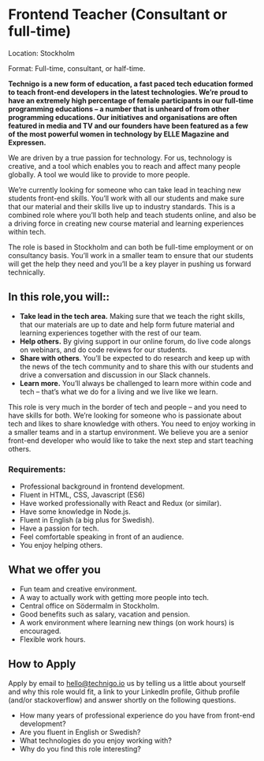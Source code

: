 # Frontend Teacher (Consultant or full-time)
Location: Stockholm

Format: Full-time, consultant, or half-time. 

**Technigo is a new form of education, a fast paced tech education formed to teach front-end developers in the latest technologies. We’re proud to have an extremely high percentage of female participants in our full-time programming educations – a number that is unheard of from other programming educations. Our initiatives and organisations are often featured in media and TV and our founders have been featured as a few of the most powerful women in technology by ELLE Magazine and Expressen.** 

We are driven by a true passion for technology. For us, technology is creative, and a tool which enables you to reach and affect many people globally. A tool we would like to provide to more people. 

We’re currently looking for someone who can take lead in teaching new students front-end skills. You’ll work with all our students and make sure that our material and their skills live up to industry standards. This is a combined role where you’ll both help and teach students online, and also be a driving force in creating new course material and learning experiences within tech. 

The role is based in Stockholm and can both be full-time employment or on consultancy basis. You’ll work in a smaller team to ensure that our students will get the help they need and you’ll be a key player in pushing us forward technically. 

## In this role,you will:: 

* **Take lead in the tech area.** Making sure that we teach the right skills, that our materials are up to date and help form future material and learning experiences together with the rest of our team. 
* **Help others.** By giving support in our online forum, do live code alongs on webinars, and do code reviews for our students. 
* **Share with others**. You’ll be expected to do research and keep up with the news of the tech community and to share this with our students and drive a conversation and discussion in our Slack channels. 
* **Learn more.** You’ll always be challenged to learn more within code and tech – that’s what we do for a living and we live like we learn. 

This role is very much in the border of tech and people – and you need to have skills for both. We’re looking for someone who is passionate about tech and likes to share knowledge with others. You need to enjoy working in a smaller teams and in a startup environment. We believe you are a senior front-end developer who would like to take the next step and start teaching others. 

### Requirements: 
* Professional background in frontend development. 
* Fluent in HTML, CSS, Javascript (ES6)
* Have worked professionally with React and Redux (or similar). 
* Have some knowledge in Node.js. 
* Fluent in English (a big plus for Swedish). 
* Have a passion for tech. 
* Feel comfortable speaking in front of an audience. 
* You enjoy helping others. 

## What we offer you

* Fun team and creative environment. 
* A way to actually work with getting more people into tech.  
* Central office on Södermalm in Stockholm. 
* Good benefits such as salary, vacation and pension. 
* A work environment where learning new things (on work hours) is encouraged. 
* Flexible work hours. 

## How to Apply


Apply by email to hello@technigo.io us by telling us a little about yourself and why this role would fit, a link to your LinkedIn profile, Github profile (and/or stackoverflow) and answer shortly on the following questions. 

* How many years of professional experience do you have from front-end development? 
* Are you fluent in English or Swedish? 
* What technologies do you enjoy working with? 
* Why do you find this role interesting? 

